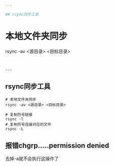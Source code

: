 ```yaml
---

## rsync同步工具

```
# 本地文件夹同步
rsync -av <源目录> <目标目录>
```


---
```


## rsync同步工具

```
# 本地文件夹同步
rsync -av <源目录> <目标目录>

# 复制符号链接
rsync -l
# 复制符号连接对应的文件
rsync -L
```



## 报错chgrp.....permission denied

去掉-a就不会执行这操作了



